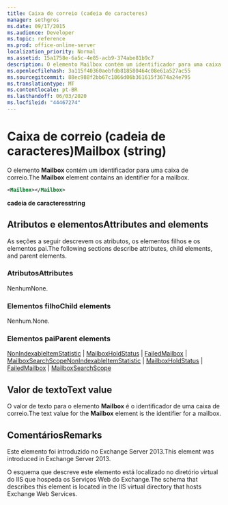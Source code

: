 ```yaml
---
title: Caixa de correio (cadeia de caracteres)
manager: sethgros
ms.date: 09/17/2015
ms.audience: Developer
ms.topic: reference
ms.prod: office-online-server
localization_priority: Normal
ms.assetid: 15a1758e-6a5c-4e85-acb9-374abe81b9c7
description: O elemento Mailbox contém um identificador para uma caixa de correio.
ms.openlocfilehash: 3a115f40360aebfdb818580464c08e61a527ac55
ms.sourcegitcommit: 88ec988f2bb67c1866d06b361615f3674a24e795
ms.translationtype: MT
ms.contentlocale: pt-BR
ms.lasthandoff: 06/03/2020
ms.locfileid: "44467274"
---
```

# <a name="mailbox-string"></a><span data-ttu-id="6c1f0-103">Caixa de correio (cadeia de caracteres)</span><span class="sxs-lookup"><span data-stu-id="6c1f0-103">Mailbox (string)</span></span>

<span data-ttu-id="6c1f0-104">O elemento **Mailbox** contém um identificador para uma caixa de correio.</span><span class="sxs-lookup"><span data-stu-id="6c1f0-104">The **Mailbox** element contains an identifier for a mailbox.</span></span> 
  
```XML
<Mailbox></Mailbox>
```

<span data-ttu-id="6c1f0-105">**cadeia de caracteres**</span><span class="sxs-lookup"><span data-stu-id="6c1f0-105">**string**</span></span>

## <a name="attributes-and-elements"></a><span data-ttu-id="6c1f0-106">Atributos e elementos</span><span class="sxs-lookup"><span data-stu-id="6c1f0-106">Attributes and elements</span></span>

<span data-ttu-id="6c1f0-107">As seções a seguir descrevem os atributos, os elementos filhos e os elementos pai.</span><span class="sxs-lookup"><span data-stu-id="6c1f0-107">The following sections describe attributes, child elements, and parent elements.</span></span>
  
### <a name="attributes"></a><span data-ttu-id="6c1f0-108">Atributos</span><span class="sxs-lookup"><span data-stu-id="6c1f0-108">Attributes</span></span>

<span data-ttu-id="6c1f0-109">Nenhum</span><span class="sxs-lookup"><span data-stu-id="6c1f0-109">None.</span></span>
  
### <a name="child-elements"></a><span data-ttu-id="6c1f0-110">Elementos filho</span><span class="sxs-lookup"><span data-stu-id="6c1f0-110">Child elements</span></span>

<span data-ttu-id="6c1f0-111">Nenhum.</span><span class="sxs-lookup"><span data-stu-id="6c1f0-111">None.</span></span>
  
### <a name="parent-elements"></a><span data-ttu-id="6c1f0-112">Elementos pai</span><span class="sxs-lookup"><span data-stu-id="6c1f0-112">Parent elements</span></span>

<span data-ttu-id="6c1f0-113">[NonIndexableItemStatistic](nonindexableitemstatistic.md)  |  [MailboxHoldStatus](mailboxholdstatus.md)  |  [FailedMailbox](failedmailbox.md)  |  [MailboxSearchScope](mailboxsearchscope.md)</span><span class="sxs-lookup"><span data-stu-id="6c1f0-113">[NonIndexableItemStatistic](nonindexableitemstatistic.md) | [MailboxHoldStatus](mailboxholdstatus.md) | [FailedMailbox](failedmailbox.md) | [MailboxSearchScope](mailboxsearchscope.md)</span></span>
  
## <a name="text-value"></a><span data-ttu-id="6c1f0-114">Valor de texto</span><span class="sxs-lookup"><span data-stu-id="6c1f0-114">Text value</span></span>

<span data-ttu-id="6c1f0-115">O valor de texto para o elemento **Mailbox** é o identificador de uma caixa de correio.</span><span class="sxs-lookup"><span data-stu-id="6c1f0-115">The text value for the **Mailbox** element is the identifier for a mailbox.</span></span> 
  
## <a name="remarks"></a><span data-ttu-id="6c1f0-116">Comentários</span><span class="sxs-lookup"><span data-stu-id="6c1f0-116">Remarks</span></span>

<span data-ttu-id="6c1f0-117">Este elemento foi introduzido no Exchange Server 2013.</span><span class="sxs-lookup"><span data-stu-id="6c1f0-117">This element was introduced in Exchange Server 2013.</span></span>
  
<span data-ttu-id="6c1f0-118">O esquema que descreve este elemento está localizado no diretório virtual do IIS que hospeda os Serviços Web do Exchange.</span><span class="sxs-lookup"><span data-stu-id="6c1f0-118">The schema that describes this element is located in the IIS virtual directory that hosts Exchange Web Services.</span></span>
  

